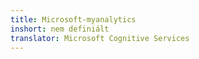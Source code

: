 ```yaml
---
title: Microsoft-myanalytics
inshort: nem definiált
translator: Microsoft Cognitive Services
---
```




